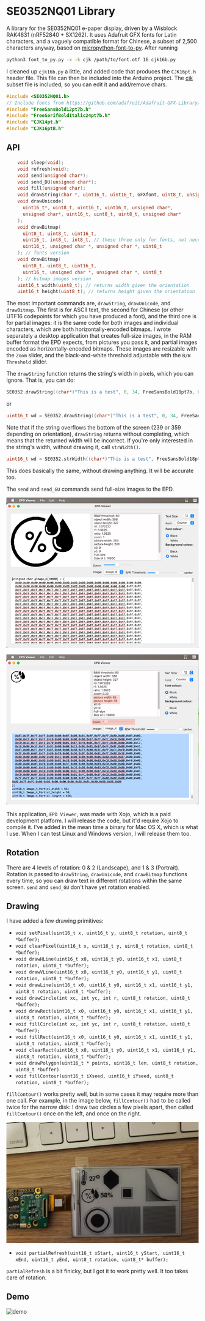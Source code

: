 # SE0352NQ01 Library

A library for the SE0352NQ01 e-paper display, driven by a Wisblock RAK4631 (nRF52840 + SX1262). It uses Adafruit GFX fonts for Latin characters, and a vaguely compatible format for Chinese, a subset of 2,500 characters anyway, based on [micropython-font-to-py](https://github.com/peterhinch/micropython-font-to-py). After running

```sh
python3 font_to_py.py -x -k cjk /path/to/font.otf 16 cjk16b.py
```

I cleaned up `cjk16b.py` a little, and added code that produces the `CJK16pt.h` header file. This file can then be included into the Arduino project. The [cjk](assets/cjk) subset file is included, so you can edit it and add/remove chars.

```c
#include <SE0352NQ01.h>
// Include fonts from https://github.com/adafruit/Adafruit-GFX-Library/tree/master/Fonts
#include "FreeSansBold12pt7b.h"
#include "FreeSerifBoldItalic24pt7b.h"
#include "CJK14pt.h"
#include "CJK16ptB.h"
```

## API

```c
    void sleep(void);
    void refresh(void);
    void send(unsigned char*);
    void send_DU(unsigned char*);
    void fill(unsigned char);
    void drawString(char *, uint16_t, uint16_t, GFXfont, uint8_t, unsigned char*);
    void drawUnicode(
      uint16_t*, uint8_t, uint16_t, uint16_t, unsigned char*,
      unsigned char*, uint16_t, uint8_t, uint8_t, unsigned char*
    );
    void drawBitmap(
      uint8_t, uint8_t, uint16_t,
      uint16_t, int8_t, int8_t, // these three only for fonts, not necessary for bitmap images
      uint16_t, unsigned char *, unsigned char *, uint8_t
    ); // fonts version
    void drawBitmap(
      uint8_t, uint8_t, uint16_t,
      uint16_t, unsigned char *, unsigned char *, uint8_t
    ); // bitmap images version
    uint16_t width(uint8_t); // returns width given the orientation
    uint16_t height(uint8_t); // returns height given the orientation
```

The most important commands are, `drawString`, `drawUnicode`, and `drawBitmap`. The first is for ASCII text, the second for Chinese (or other UTF16 codepoints for which you have produced a font), and the third one is for partial images: it is the same code for both images and individual characters, which are both horizontally-encoded bitmaps. I wrote separately a desktop application that creates full-size images, in the RAM buffer format the EPD expects, from pictures you pass it, and partial images encoded as horizontally-encoded bitmaps. These images are resizable with the `Zoom` slider, and the black-and-white threshold adjustable with the `B/W Threshold` slider.

The `drawString` function returns the string's width in pixels, which you can ignore. That is, you can do:

```c
SE0352.drawString((char*)"This is a test", 0, 34, FreeSansBold18pt7b, 0, frame);
```

or

```c
uint16_t wd = SE0352.drawString((char*)"This is a test", 0, 34, FreeSansBold18pt7b, 0, frame);
```

Note that if the string overflows the bottom of the screen (239 or 359 depending on orientation), `drawString` returns without completing, which means that the returned width will be incorrect. If you're only interested in the string's width, without drawing it, call `strWidth()`.

```c
uint16_t wd = SE0352.strWidth((char*)"This is a test", FreeSansBold18pt7b);
```

This does basically the same, without drawing anything. It will be accurate too.

The `send` and `send_GU` commands send full-size images to the EPD.

![Full-Size_Image](assets/Full-Size_Image.jpg)

![Resized_Image](assets/Resized_Image.jpg)

This application, `EPD Viewer`, was made with Xojo, which is a paid development platform. I will release the code, but it'd require Xojo to compile it. I've added in the mean time a binary for Mac OS X, which is what I use. When I can test Linux and Windows version, I will release them too.

## Rotation

There are 4 levels of rotation: 0 & 2 (Landscape), and 1 & 3 (Portrait). Rotation is passed to `drawString`, `drawUnicode`, and `drawBitmap` functions every time, so you can draw text in different rotations within the same screen. `send` and `send_GU` don't have yet rotation enabled.

## Drawing

I have added a few drawing primitives:

* `void setPixel(uint16_t x, uint16_t y, uint8_t rotation, uint8_t *buffer);`
* `void clearPixel(uint16_t x, uint16_t y, uint8_t rotation, uint8_t *buffer);`
* `void drawHLine(uint16_t x0, uint16_t y0, uint16_t x1, uint8_t rotation, uint8_t *buffer);`
* `void drawVLine(uint16_t x0, uint16_t y0, uint16_t y1, uint8_t rotation, uint8_t *buffer);`
* `void drawLine(uint16_t x0, uint16_t y0, uint16_t x1, uint16_t y1, uint8_t rotation, uint8_t *buffer);`
* `void drawCircle(int xc, int yc, int r, uint8_t rotation, uint8_t *buffer);`
* `void drawRect(uint16_t x0, uint16_t y0, uint16_t x1, uint16_t y1, uint8_t rotation, uint8_t *buffer);`
* `void fillCircle(int xc, int yc, int r, uint8_t rotation, uint8_t *buffer);`
* `void fillRect(uint16_t x0, uint16_t y0, uint16_t x1, uint16_t y1, uint8_t rotation, uint8_t *buffer);`
* `void clearRect(uint16_t x0, uint16_t y0, uint16_t x1, uint16_t y1, uint8_t rotation, uint8_t *buffer);`
* `void drawPolygon(uint16_t * points, uint16_t len, uint8_t rotation, uint8_t *buffer)`
* `void fillContour(uint16_t iXseed, uint16_t iYseed, uint8_t rotation, uint8_t *buffer);`

`fillContour()` works pretty well, but in some cases it may require more than one call. For example, in the image below, `fillContour()` had to be called twice for the narrow disk: I drew two circles a few pixels apart, then called `fillContour()` once on the left, and once on the right.

![Drawing_Functions](assets/Drawing_Functions.png)

* `void partialRefresh(uint16_t xStart, uint16_t yStart, uint16_t xEnd, uint16_t yEnd, uint8_t rotation, uint8_t* buffer);`

`partialRefresh` is a bit finicky, but I got it to work pretty well. It too takes care of rotation.

## Demo

![demo](assets/demo.gif)
